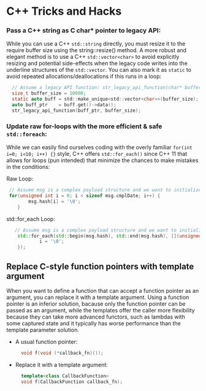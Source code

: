 # C++ Tricks and Hacks

### Pass a C++ string as C char* pointer to legacy API:

While you can use a C++ `std::string` directly, you must resize it to the require buffer size using the string::resize() method.
A more robust and elegant method is to use a C++ `std::vector<char>` to avoid explicitly resizing and potential side-effects when the legacy code writes into the underline structures of the `std::vector`.
You can also mark it as `static` to avoid repeated allocations/deallocations if this runs in a loop:

``` C
  // Assume a legacy API function: str_legacy_api_function(char* buffer, size_t buffer_size)
  size_t buffer_size = 10000;
  static auto buff = std::make_unique<std::vector<char>>(buffer_size);
  auto buff_ptr    = buff.get()->data();
  str_legacy_api_function(buff_ptr, buffer_size);
```



### Update raw for-loops with the more efficient & safe `std::foreach`:

While we can easily find ourselves coding with the overly familiar `for(int i=0; i<10; i++) {}` style, C++ offers `std::for_each()` since C++ 11 that allows for loops (pun intended) that minimize the chances to make mistakes in the conditions: 

Raw Loop:
``` cpp
 // Assume msg is a complex payload structure and we want to initialize an array in field hash
 for(unsigned int i = 0; i < sizeof msg.cmplDate; i++) {
        msg.hash[i] = '\0';
    }
```

std::for_each Loop:
``` cpp
   // Assume msg is a complex payload structure and we want to initialize an array in field hash
    std::for_each(std::begin(msg.hash), std::end(msg.hash), [](unsigned int i) {
            i = '\0';
    });
```


## Replace C-style function pointers with template argument

When you want to define a function that can accept a function pointer as an argument, you can replace it with a template argument.
Using a function pointer is an inferior solution, bacause only the function pointer can be passed as an argument, while the templates offer the caller more flexibility because they can take more advanced functors, such as lambdas with some captured state and it typically has worse performance than the template parameter solution.

- A usual function pointer:

  ``` cpp
    void f(void (*callback_fn)());
  ```

- Replace it with a template argument:
  
  ``` cpp
    template<class CallbackFunction>
    void f(CallbackFunction callback_fn);
  ```



